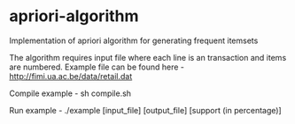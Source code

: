 # apriori-algorithm

Implementation of apriori algorithm for generating frequent itemsets

The algorithm requires input file where each line is an transaction and items are numbered.
Example file can be found here - http://fimi.ua.ac.be/data/retail.dat

Compile example - sh compile.sh

Run example - ./example [input_file] [output_file] [support (in percentage)]
